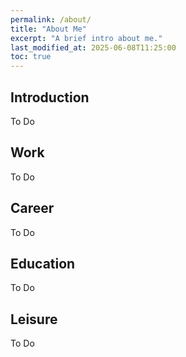 ```yaml
---
permalink: /about/
title: "About Me"
excerpt: "A brief intro about me."
last_modified_at: 2025-06-08T11:25:00
toc: true
---
```


## Introduction
To Do

## Work
To Do

## Career
To Do

## Education
To Do

## Leisure
To Do
